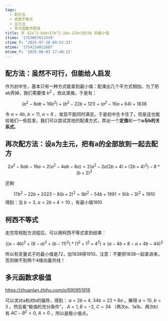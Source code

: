```yaml
---
tags:
  - 配方法
  - 柯西不等式
  - 主元法
  - 多元函数求极值
title: 求 $2a^2-8ab+17b^2-16a-22b+2023$ 的最小值
ctime: '1753667613319'
ctime_f: '2025-07-28 09:53:33'
mtime: '1754214022687'
mtime_f: '2025-08-03 17:40:22'
---
```

## 配方法：虽然不可行，但能给人启发

作为初中生，基本只有一种方式能拿到最小值：配凑出几个平方式相加。为了把ab弄掉，我们需要借 $b^2$ 。依此类推。于是有：

$$
(a^2-8ab+16b^2) + (b^2-22b+121) + (a^2-16a+64) + 1838
$$

令 $a=4b,\ b=11,\ a=8$ ，发现不能同时满足。于是初中生卡住了。但是这也能给我们一些启发，我们可以尝试其他的配凑方式，弄出一个**定值**和一个**a与b的关系式**。

## 再次配方法：设a为主元，把有a的全部放到一起去配方

$$
2a^2-8ab-16a = 2(a^2-4ab-8a) = 2(a^2-2a(2b+4)+(2b+4)^2) - 8*(b+2)^2
$$

还剩

$$
17b^2 - 22b + 2023 - 8(b+2)^2 = 9b^2 - 54b + 1991 = 9(b-3)^2 + 1910
$$
得到：当 $b = 3,\ a = 2b+4 = 10$ ，有最小值1910
## 柯西不等式

走完常规配方流程后，可以用柯西不等式拿到结果：

$$
((a-4b)^2 + (8-a)^2 + (b-11)^2) * (1^2 + 1^2 + 4^2) \geq (a-4b + 8-a + 4b - 44)^2
$$

所以有变量式子的最小值是72，加1838得1910。注意：不要把1838一起拿进来，否则做不到两个4维向量共线！

## 多元函数求极值

https://zhuanlan.zhihu.com/p/690951918

可以求对a和对b的偏导，得到： $a=2b+4,\ 34b = 22+8a$ 。解得 $a = 10,\ b = 3$ 。然后看“极值的充分条件”， $A = 1, B = -2,\ C = 34$ （两次a、1a1b、两次b）有 $AC - B^2 > 0,\ A > 0$ ，所以是极小值点。
